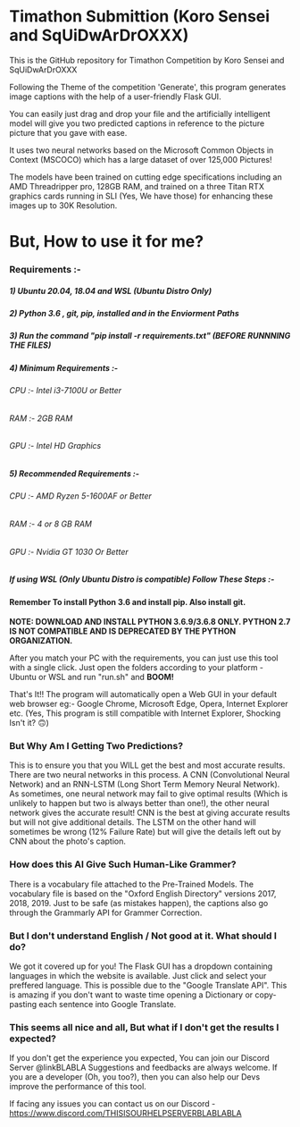 # Timathon Submittion (Koro Sensei and SqUiDwArDrOXXX)
This is the GitHub repository for Timathon Competition by Koro Sensei and SqUiDwArDrOXXX
       
          
Following the Theme of the competition 'Generate', this program generates image captions with the help of a user-friendly Flask GUI.
              
             
You can easily just drag and drop your file and the artificially intelligent model will give you two predicted captions in reference to the picture picture that you gave with ease.        
      
      
It uses two neural networks based on the Microsoft Common Objects in Context (MSCOCO) which has a large dataset of over 125,000 Pictures!
         
         
The models have been trained on cutting edge specifications including an AMD Threadripper pro, 128GB RAM, and trained on a three Titan RTX graphics cards running in SLI (Yes, We have those) for enhancing these images up to 30K Resolution. 
               
# But, How to use it for me?
### Requirements :-
##### 1) Ubuntu 20.04, 18.04 and WSL (Ubuntu Distro Only)
##### 2) Python 3.6 , git, pip, installed and in the Enviorment Paths
##### 3) Run the command "pip install -r requirements.txt" **(BEFORE RUNNNING THE FILES)**
##### 4) Minimum Requirements :-
###### CPU :- Intel i3-7100U or Better
###### RAM :- 2GB RAM
###### GPU :- Intel HD Graphics
##### 5) Recommended Requirements :-
###### CPU :- AMD Ryzen 5-1600AF or Better
###### RAM :- 4 or 8 GB RAM
###### GPU :- Nvidia GT 1030 Or Better 
                            
                             
##### If using WSL (Only Ubuntu Distro is compatible) Follow These Steps :-
#### Remember To install Python 3.6 and install pip. Also install git.
**NOTE: DOWNLOAD AND INSTALL PYTHON 3.6.9/3.6.8 ONLY. PYTHON 2.7 IS NOT COMPATIBLE AND IS DEPRECATED BY THE PYTHON ORGANIZATION.**
             
After you match your PC with the requirements, you can just use this tool with a single click. Just open the folders according to your platform - Ubuntu or WSL and run "run.sh" and **BOOM!**     
                        
That's It!! The program will automatically open a Web GUI in your default web browser eg:- Google Chrome, Microsoft Edge, Opera, Internet Explorer etc. (Yes, This program is still compatible with Internet Explorer, Shocking Isn't it? 🙃)         

### But Why Am I Getting Two Predictions?
This is to ensure you that you WILL get the best and most accurate results. There are two neural networks in this process. A CNN (Convolutional Neural Network) and an RNN-LSTM (Long Short Term Memory Neural Network). As sometimes, one neural network may fail to give optimal results (Which is unlikely to happen but two is always better than one!), the other neural network gives the accurate result! CNN is the best at giving accurate results but will not give additional details. The LSTM on the other hand will sometimes be wrong (12% Failure Rate) but will give the details left out by CNN about the photo's caption.
            
            
### How does this AI Give Such Human-Like Grammer?
There is a vocabulary file attached to the Pre-Trained Models. The vocabulary file is based on the "Oxford English Directory" versions 2017, 2018, 2019. Just to be safe (as mistakes happen), the captions also go through the Grammarly API for Grammer Correction.
               
### But I don't understand English / Not good at it. What should I do?
We got it covered up for you! The Flask GUI has a dropdown containing languages in which the website is available. Just click and select your preffered language. This is possible due to the "Google Translate API". This is amazing if you don't want to waste time opening a Dictionary or copy-pasting each sentence into Google Translate.
          
### This seems all nice and all, But what if I don't get the results I expected?
If you don't get the experience you expected, You can join our Discord Server @linkBLABLA
Suggestions and feedbacks are always welcome. If you are a developer (Oh, you too?), then you can also help our Devs improve the performance of this tool.

If facing any issues you can contact us on our Discord - https://www.discord.com/THISISOURHELPSERVERBLABLABLA
